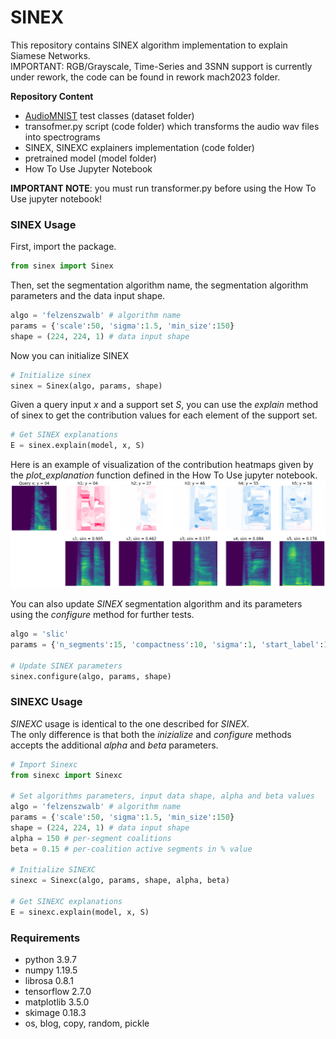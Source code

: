 # SINEX
This repository contains SINEX algorithm implementation to explain Siamese Networks. <br>
IMPORTANT: RGB/Grayscale, Time-Series and 3SNN support is currently under rework, the code can be found in rework mach2023 folder.

**Repository Content**
- [AudioMNIST](https://github.com/soerenab/AudioMNIST) test classes (dataset folder)
- transofmer.py script (code folder) which transforms the audio wav files into spectrograms 
- SINEX, SINEXC explainers implementation (code folder)
- pretrained model (model folder)
- How To Use Jupyter Notebook

**IMPORTANT NOTE**: you must run transformer.py before using the How To Use jupyter notebook!  

### SINEX Usage ###
First, import the package.

```python
from sinex import Sinex
```

Then, set the segmentation algorithm name, the segmentation algorithm parameters and the data input shape.

```python
algo = 'felzenszwalb' # algorithm name
params = {'scale':50, 'sigma':1.5, 'min_size':150}
shape = (224, 224, 1) # data input shape
```

Now you can initialize SINEX

```python
# Initialize sinex
sinex = Sinex(algo, params, shape)
```

Given a query input *x* and a support set *S*, you can use the *explain* method of sinex to get the contribution values for each element of the support set.

```python
# Get SINEX explanations
E = sinex.explain(model, x, S)
```

Here is an example of visualization of the contribution heatmaps given by the *plot_explanation* function defined in the How To Use jupyter notebook. 
![](images/sinex.png)

You can also update *SINEX* segmentation algorithm and its parameters using the *configure* method for further tests.

```python
algo = 'slic'
params = {'n_segments':15, 'compactness':10, 'sigma':1, 'start_label':1 }
 
# Update SINEX parameters
sinex.configure(algo, params, shape)
```

### SINEXC Usage ###
*SINEXC* usage is identical to the one described for *SINEX*. <br>
The only difference is that both the *inizialize* and *configure* methods accepts the additional *alpha* and *beta* parameters. 

```python
# Import Sinexc
from sinexc import Sinexc

# Set algorithms parameters, input data shape, alpha and beta values
algo = 'felzenszwalb' # algorithm name
params = {'scale':50, 'sigma':1.5, 'min_size':150}
shape = (224, 224, 1) # data input shape
alpha = 150 # per-segment coalitions
beta = 0.15 # per-coalition active segments in % value

# Initialize SINEXC
sinexc = Sinexc(algo, params, shape, alpha, beta)

# Get SINEXC explanations
E = sinexc.explain(model, x, S)
```

### Requirements ###
- python 3.9.7
- numpy 1.19.5
- librosa 0.8.1
- tensorflow 2.7.0
- matplotlib 3.5.0
- skimage 0.18.3
- os, blog, copy, random, pickle
